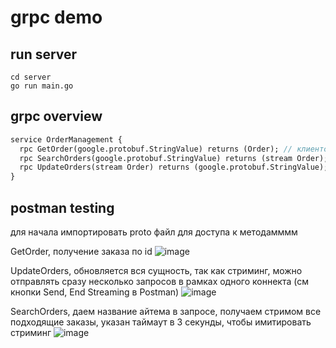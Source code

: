 # grpc demo

## run server 
```shell
cd server
go run main.go
```

## grpc overview
```proto
service OrderManagement {
  rpc GetOrder(google.protobuf.StringValue) returns (Order); // клиентский унарный вызов, запрос ответ
  rpc SearchOrders(google.protobuf.StringValue) returns (stream Order); // серверный стриминг, запрос от клиента вызывает стриминг от сервера
  rpc UpdateOrders(stream Order) returns (google.protobuf.StringValue); // клиентский стриминг, запрос от клиента в виде стриминга, сервер отрабатывает пока не закончится
}
```

## postman testing
для начала импортировать proto файл для доступа к методамммм

GetOrder, получение заказа по id
![image](https://github.com/user-attachments/assets/7f03dd10-c887-40ea-8fca-b3abb0863aec)

UpdateOrders, обновляется вся сущность, так как стриминг, можно отправлять сразу несколько запросов в рамках одного коннекта (см кнопки Send, End Streaming в Postman)
![image](https://github.com/user-attachments/assets/7e47fd3e-d4b0-4cf7-9120-fa446803d0e5)

SearchOrders, даем название айтема в запросе, получаем стримом все подходящие заказы, указан таймаут в 3 секунды, чтобы имитировать стриминг
![image](https://github.com/user-attachments/assets/9c56b9b0-f4f4-403e-ab59-bc99d5fee4f5)
